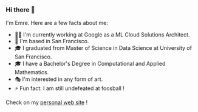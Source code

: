 ### Hi there 👋  

I'm Emre. Here are a few facts about me:

- 👨‍💻  I'm currently working at Google as a ML Cloud Solutions Architect.
- 📍  I'm based in San Francisco.
- 🎓  I graduated from Master of Science in Data Science at University of San Francisco.
- 🎓  I have a Bachelor's Degree in Computational and Applied Mathematics.
- 🎭  I'm interested in any form of art.
- ⚡  Fun fact: I am still undefeated at foosball !

Check on my [personal web site](https://www.okcular.com.tr) !

<!--
**emreokcular/emreokcular** is a ✨ _special_ ✨ repository because its `README.md` (this file) appears on your GitHub profile.

Here are some ideas to get you started:

- 🔭 I’m currently working on ...
- 🌱 I’m currently learning ...
- 👯 I’m looking to collaborate on ...
- 🤔 I’m looking for help with ...
- 💬 Ask me about ...
- 📫 How to reach me: ...
- 😄 Pronouns: ...
- ⚡ Fun fact: ...
-->
